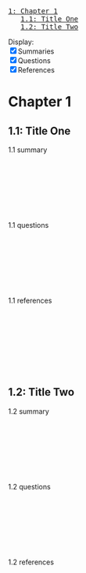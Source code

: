 <!DOCTYPE html>
<html>
<head>
<title>Notes</title>

<script>
function setClassDisplay(type, checked) {
  var effect = (checked) ? "block":"none"; 
  var x = document.getElementsByClassName(type);
  for (var i = 0; i < x.length; i++) {
    x[i].style.display = effect;
  }
}
</script>
</head>
<body>

<pre>
<a href="#1">1: Chapter 1</a>
   <a href="#1.1">1.1: Title One</a>
   <a href="#1.2">1.2: Title Two</a>
</pre>

Display:<br>
<input type="checkbox" onclick="setClassDisplay('summary',this.checked)" checked>Summaries<br>
<input type="checkbox" onclick="setClassDisplay('questions',this.checked)" checked>Questions<br>
<input type="checkbox" onclick="setClassDisplay('references',this.checked)" checked>References<br>

<h1 id="1">Chapter 1</h1>

<h2 id="1.1">1.1: Title One</h2>
<span class="summary">1.1 summary<br><br><br><br><br><br><br><br></span><br>
<span class="questions">1.1 questions<br><br><br><br><br><br><br><br></span><br>
<span class="references">1.1 references<br><br><br><br><br><br><br><br></span><br>
<h2 id="1.2">1.2: Title Two</h2>
<span class="summary">1.2 summary<br><br><br><br><br><br><br><br></span><br>
<span class="questions">1.2 questions<br><br><br><br><br><br><br><br></span><br>
<span class="references">1.2 references<br><br><br><br><br><br><br><br></span><br>

</body>
</html>
